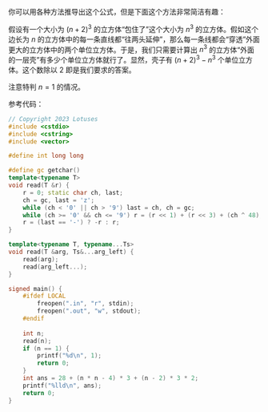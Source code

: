 你可以用各种方法推导出这个公式，但是下面这个方法非常简洁有趣：

假设有一个大小为 $(n + 2)^3$ 的立方体“包住了”这个大小为 $n^3$ 的立方体。假如这个边长为 $n$ 的立方体中的每一条直线都“往两头延伸”，那么每一条线都会“穿透”外面更大的立方体中的两个单位立方体。于是，我们只需要计算出 $n^3$ 的立方体“外面的一层壳”有多少个单位立方体就行了。显然，壳子有 $(n + 2)^3 − n^3$ 个单位立方体。这个数除以 $2$ 即是我们要求的答案。

注意特判 $n=1$ 的情况。

参考代码：
```cpp
// Copyright 2023 Lotuses
#include <cstdio>
#include <cstring>
#include <vector>

#define int long long

#define gc getchar()
template<typename T>
void read(T &r) {
    r = 0; static char ch, last;
    ch = gc, last = 'z';
    while (ch < '0' || ch > '9') last = ch, ch = gc;
    while (ch >= '0' && ch <= '9') r = (r << 1) + (r << 3) + (ch ^ 48), ch = gc;
    r = (last == '-') ? -r : r;
}

template<typename T, typename...Ts>
void read(T &arg, Ts&...arg_left) {
    read(arg);
    read(arg_left...);
}

signed main() {
    #ifdef LOCAL
        freopen(".in", "r", stdin);
        freopen(".out", "w", stdout);
    #endif
    
    int n;
    read(n);
    if (n == 1) {
        printf("%d\n", 1);
        return 0;
    }
    int ans = 28 + (n * n - 4) * 3 + (n - 2) * 3 * 2;
    printf("%lld\n", ans);
    return 0;
}

```